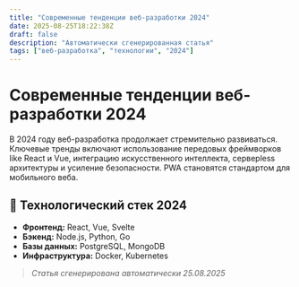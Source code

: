 ```yaml
---
title: "Современные тенденции веб-разработки 2024"
date: 2025-08-25T18:22:38Z
draft: false
description: "Автоматически сгенерированная статья"
tags: ["веб-разработка", "технологии", "2024"]
---
```


# Современные тенденции веб-разработки 2024

В 2024 году веб-разработка продолжает стремительно развиваться. Ключевые тренды включают использование передовых фреймворков like React и Vue, интеграцию искусственного интеллекта, серверless архитектуры и усиление безопасности. PWA становятся стандартом для мобильного веба.

## 🔧 Технологический стек 2024

- **Фронтенд:** React, Vue, Svelte
- **Бэкенд:** Node.js, Python, Go
- **Базы данных:** PostgreSQL, MongoDB
- **Инфраструктура:** Docker, Kubernetes

> *Статья сгенерирована автоматически 25.08.2025*
